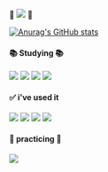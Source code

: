 

👋 <a href="https://hits.seeyoufarm.com"><img src="https://hits.seeyoufarm.com/api/count/incr/badge.svg?url=https%3A%2F%2Fgithub.com%2FAnYoujeong%2F&count_bg=%23D0C9C0&title_bg=%23446A46&icon=github.svg&icon_color=%23D0C9C0&title=hits&edge_flat=false"/></a> 👋  

[![Anurag's GitHub stats](https://github-readme-stats.vercel.app/api?username=AnYoujeong)](https://github.com/AnYoujeong/github-readme-stats)
<!--
**AnYoujeong/AnYoujeong** is a ✨ _special_ ✨ repository because its `README.md` (this file) appears on your GitHub profile.

Here are some ideas to get you started:

- 🔭 I’m currently working on ...
- 🌱 I’m currently learning ...
- 👯 I’m looking to collaborate on ...
- 🤔 I’m looking for help with ...
- 💬 Ask me about ...
- 📫 How to reach me: ...
- 😄 Pronouns: ...
- ⚡ Fun fact: ...
-->

#### 📚 Studying 📚
<img src="https://img.shields.io/badge/Python-3776AB?style=flat-square&logo=Python&logoColor=white"/> <img src="https://img.shields.io/badge/Kotlin-7F52FF?style=flat-square&logo=Kotlin&logoColor=white"/> <img src="https://img.shields.io/badge/Django-092E20?style=flat-square&logo=Django&logoColor=white"/> <img src="https://img.shields.io/badge/Adobe Lightroom-31A8FF?style=flat-square&logo=Adobe Lightroom&logoColor=white"/>

#### ✅ i've used it 
<img src="https://img.shields.io/badge/C++-00599C?style=flat-square&logo=C++&logoColor=white"/> <img src="https://img.shields.io/badge/Eclipse IDE-2C2255?style=flat-square&logo=Eclipse IDE&logoColor=white"/> <img src="https://img.shields.io/badge/Adobe Premiere Pro-9999FF?style=flat-square&logo=Adobe Premiere Pro&logoColor=white"/> <img src="https://img.shields.io/badge/Adobe Photoshop-31A8FF?style=flat-square&logo=Adobe Photoshop&logoColor=white"/> 

#### 🌱 practicing 🌱
<img src="https://ghchart.rshah.org/FFD24C/AnYoujeong"/>
